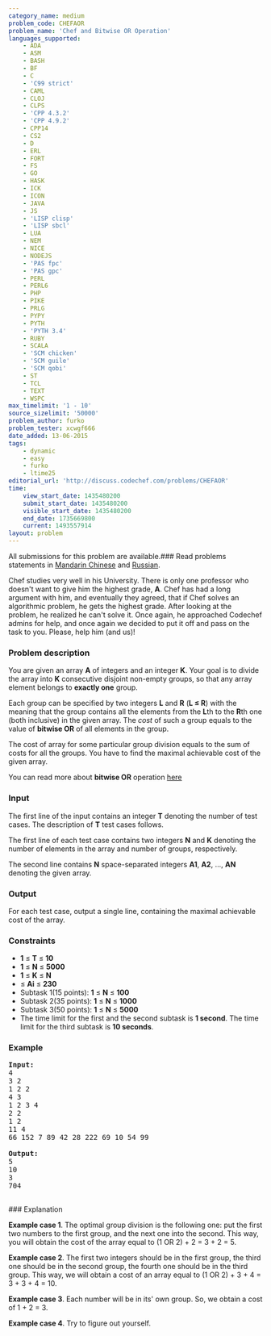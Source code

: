 ```yaml
---
category_name: medium
problem_code: CHEFAOR
problem_name: 'Chef and Bitwise OR Operation'
languages_supported:
    - ADA
    - ASM
    - BASH
    - BF
    - C
    - 'C99 strict'
    - CAML
    - CLOJ
    - CLPS
    - 'CPP 4.3.2'
    - 'CPP 4.9.2'
    - CPP14
    - CS2
    - D
    - ERL
    - FORT
    - FS
    - GO
    - HASK
    - ICK
    - ICON
    - JAVA
    - JS
    - 'LISP clisp'
    - 'LISP sbcl'
    - LUA
    - NEM
    - NICE
    - NODEJS
    - 'PAS fpc'
    - 'PAS gpc'
    - PERL
    - PERL6
    - PHP
    - PIKE
    - PRLG
    - PYPY
    - PYTH
    - 'PYTH 3.4'
    - RUBY
    - SCALA
    - 'SCM chicken'
    - 'SCM guile'
    - 'SCM qobi'
    - ST
    - TCL
    - TEXT
    - WSPC
max_timelimit: '1 - 10'
source_sizelimit: '50000'
problem_author: furko
problem_tester: xcwgf666
date_added: 13-06-2015
tags:
    - dynamic
    - easy
    - furko
    - ltime25
editorial_url: 'http://discuss.codechef.com/problems/CHEFAOR'
time:
    view_start_date: 1435480200
    submit_start_date: 1435480200
    visible_start_date: 1435480200
    end_date: 1735669800
    current: 1493557914
layout: problem
---
```

All submissions for this problem are available.###  Read problems statements in [Mandarin Chinese](http://www.codechef.com/download/translated/LTIME25/mandarin/CHEFAOR.pdf) and [Russian](http://www.codechef.com/download/translated/LTIME25/russian/CHEFAOR.pdf).

Chef studies very well in his University. There is only one professor who doesn't want to give him the highest grade, **A**. Chef has had a long argument with him, and eventually they agreed, that if Chef solves an algorithmic problem, he gets the highest grade. After looking at the problem, he realized he can't solve it. Once again, he approached Codechef admins for help, and once again we decided to put it off and pass on the task to you. Please, help him (and us)!

### Problem description

You are given an array **A** of integers and an integer **K**. Your goal is to divide the array into **K** consecutive disjoint non-empty groups, so that any array element belongs to **exactly one** group.

Each group can be specified by two integers **L** and **R** (**L ≤ R**) with the meaning that the group contains all the elements from the **L**th to the **R**th one (both inclusive) in the given array. The _cost_ of such a group equals to the value of **bitwise OR** of all elements in the group.

The cost of array for some particular group division equals to the sum of costs for all the groups. You have to find the maximal achievable cost of the given array.

You can read more about **bitwise OR** operation [here](https://en.wikipedia.org/wiki/Bitwise_operation#OR)

### Input

The first line of the input contains an integer **T** denoting the number of test cases. The description of **T** test cases follows.

The first line of each test case contains two integers **N** and **K** denoting the number of elements in the array and number of groups, respectively.

The second line contains **N** space-separated integers **A1**, **A2**, ..., **AN** denoting the given array.

### Output

For each test case, output a single line, containing the maximal achievable cost of the array.

### Constraints

- **1** ≤ **T** ≤ **10**
- **1** ≤ **N** ≤ **5000**
- **1** ≤ **K** ≤ **N**
- ≤ **Ai** ≤ **230**
- Subtask 1(15 points): **1** ≤ **N** ≤ **100**
- Subtask 2(35 points): **1** ≤ **N** ≤ **1000**
- Subtask 3(50 points): **1** ≤ **N** ≤ **5000**
- The time limit for the first and the second subtask is **1 second**. The time limit for the third subtask is **10 seconds**.

### Example

<pre><b>Input:</b>
<tt>4
3 2
1 2 2
4 3
1 2 3 4
2 2 
1 2
11 4
66 152 7 89 42 28 222 69 10 54 99</tt>

<b>Output:</b>
<tt>5
10
3
704</tt>

</pre>### Explanation
**Example case 1**. The optimal group division is the following one: put the first two numbers to the first group, and the next one into the second. This way, you will obtain the cost of the array equal to (1 OR 2) + 2 = 3 + 2 = 5.

**Example case 2**. The first two integers should be in the first group, the third one should be in the second group, the fourth one should be in the third group. This way, we will obtain a cost of an array equal to (1 OR 2) + 3 + 4 = 3 + 3 + 4 = 10.

**Example case 3**. Each number will be in its' own group. So, we obtain a cost of 1 + 2 = 3.

**Example case 4**. Try to figure out yourself.
